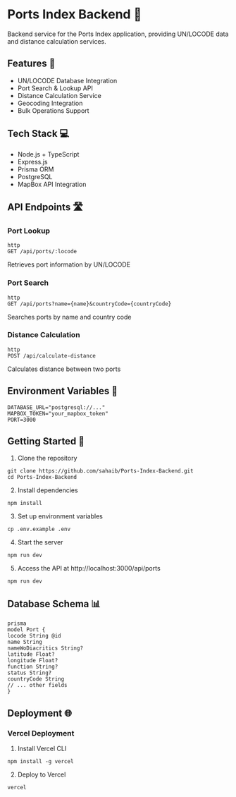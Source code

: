 # Ports Index Backend 🚢

Backend service for the Ports Index application, providing UN/LOCODE data and distance calculation services.

## Features 🌟

- UN/LOCODE Database Integration
- Port Search & Lookup API
- Distance Calculation Service
- Geocoding Integration
- Bulk Operations Support

## Tech Stack 💻

- Node.js + TypeScript
- Express.js
- Prisma ORM
- PostgreSQL
- MapBox API Integration

## API Endpoints 🛣️

### Port Lookup

```
http
GET /api/ports/:locode
```
Retrieves port information by UN/LOCODE

### Port Search

```
http
GET /api/ports?name={name}&countryCode={countryCode}
```

Searches ports by name and country code

### Distance Calculation
```
http
POST /api/calculate-distance
```
Calculates distance between two ports

## Environment Variables 🔐
```
DATABASE_URL="postgresql://..."
MAPBOX_TOKEN="your_mapbox_token"
PORT=3000
```

## Getting Started 🚀

1. Clone the repository
```
git clone https://github.com/sahaib/Ports-Index-Backend.git
cd Ports-Index-Backend
```

2. Install dependencies
```
npm install
```

3. Set up environment variables
```
cp .env.example .env
```

4. Start the server
```
npm run dev
```

5. Access the API at http://localhost:3000/api/ports
```
npm run dev
```

## Database Schema 📊

```
prisma
model Port {
locode String @id
name String
nameWoDiacritics String?
latitude Float?
longitude Float?
function String?
status String?
countryCode String
// ... other fields
}
```

## Deployment 🌐

### Vercel Deployment
1. Install Vercel CLI
```
npm install -g vercel
```

2. Deploy to Vercel
```
vercel
```
